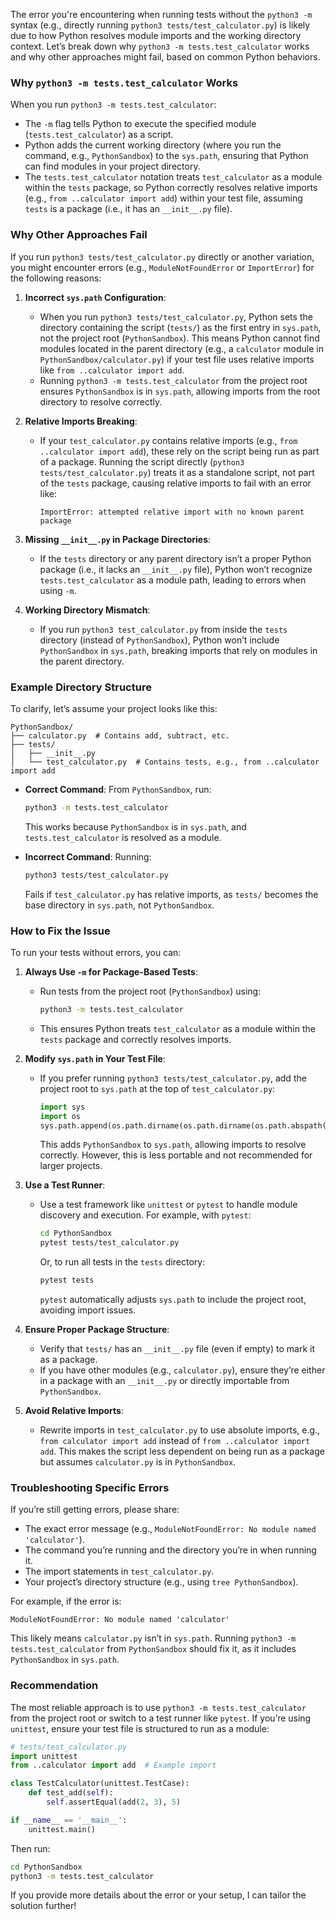 The error you're encountering when running tests without the `python3 -m` syntax (e.g., directly running `python3 tests/test_calculator.py`) is likely due to how Python resolves module imports and the working directory context. Let’s break down why `python3 -m tests.test_calculator` works and why other approaches might fail, based on common Python behaviors.

### Why `python3 -m tests.test_calculator` Works

When you run `python3 -m tests.test_calculator`:

- The `-m` flag tells Python to execute the specified module (`tests.test_calculator`) as a script.
- Python adds the current working directory (where you run the command, e.g., `PythonSandbox`) to the `sys.path`, ensuring that Python can find modules in your project directory.
- The `tests.test_calculator` notation treats `test_calculator` as a module within the `tests` package, so Python correctly resolves relative imports (e.g., `from ..calculator import add`) within your test file, assuming `tests` is a package (i.e., it has an `__init__.py` file).

### Why Other Approaches Fail

If you run `python3 tests/test_calculator.py` directly or another variation, you might encounter errors (e.g., `ModuleNotFoundError` or `ImportError`) for the following reasons:

1. **Incorrect `sys.path` Configuration**:

   - When you run `python3 tests/test_calculator.py`, Python sets the directory containing the script (`tests/`) as the first entry in `sys.path`, not the project root (`PythonSandbox`). This means Python cannot find modules located in the parent directory (e.g., a `calculator` module in `PythonSandbox/calculator.py`) if your test file uses relative imports like `from ..calculator import add`.
   - Running `python3 -m tests.test_calculator` from the project root ensures `PythonSandbox` is in `sys.path`, allowing imports from the root directory to resolve correctly.

2. **Relative Imports Breaking**:

   - If your `test_calculator.py` contains relative imports (e.g., `from ..calculator import add`), these rely on the script being run as part of a package. Running the script directly (`python3 tests/test_calculator.py`) treats it as a standalone script, not part of the `tests` package, causing relative imports to fail with an error like:
     ```
     ImportError: attempted relative import with no known parent package
     ```

3. **Missing `__init__.py` in Package Directories**:

   - If the `tests` directory or any parent directory isn’t a proper Python package (i.e., it lacks an `__init__.py` file), Python won’t recognize `tests.test_calculator` as a module path, leading to errors when using `-m`.

4. **Working Directory Mismatch**:
   - If you run `python3 test_calculator.py` from inside the `tests` directory (instead of `PythonSandbox`), Python won’t include `PythonSandbox` in `sys.path`, breaking imports that rely on modules in the parent directory.

### Example Directory Structure

To clarify, let’s assume your project looks like this:

```
PythonSandbox/
├── calculator.py  # Contains add, subtract, etc.
├── tests/
│   ├── __init__.py
│   └── test_calculator.py  # Contains tests, e.g., from ..calculator import add
```

- **Correct Command**: From `PythonSandbox`, run:

  ```bash
  python3 -m tests.test_calculator
  ```

  This works because `PythonSandbox` is in `sys.path`, and `tests.test_calculator` is resolved as a module.

- **Incorrect Command**: Running:
  ```bash
  python3 tests/test_calculator.py
  ```
  Fails if `test_calculator.py` has relative imports, as `tests/` becomes the base directory in `sys.path`, not `PythonSandbox`.

### How to Fix the Issue

To run your tests without errors, you can:

1. **Always Use `-m` for Package-Based Tests**:

   - Run tests from the project root (`PythonSandbox`) using:
     ```bash
     python3 -m tests.test_calculator
     ```
   - This ensures Python treats `test_calculator` as a module within the `tests` package and correctly resolves imports.

2. **Modify `sys.path` in Your Test File**:

   - If you prefer running `python3 tests/test_calculator.py`, add the project root to `sys.path` at the top of `test_calculator.py`:
     ```python
     import sys
     import os
     sys.path.append(os.path.dirname(os.path.dirname(os.path.abspath(__file__))))
     ```
     This adds `PythonSandbox` to `sys.path`, allowing imports to resolve correctly. However, this is less portable and not recommended for larger projects.

3. **Use a Test Runner**:

   - Use a test framework like `unittest` or `pytest` to handle module discovery and execution. For example, with `pytest`:
     ```bash
     cd PythonSandbox
     pytest tests/test_calculator.py
     ```
     Or, to run all tests in the `tests` directory:
     ```bash
     pytest tests
     ```
     `pytest` automatically adjusts `sys.path` to include the project root, avoiding import issues.

4. **Ensure Proper Package Structure**:

   - Verify that `tests/` has an `__init__.py` file (even if empty) to mark it as a package.
   - If you have other modules (e.g., `calculator.py`), ensure they’re either in a package with an `__init__.py` or directly importable from `PythonSandbox`.

5. **Avoid Relative Imports**:
   - Rewrite imports in `test_calculator.py` to use absolute imports, e.g., `from calculator import add` instead of `from ..calculator import add`. This makes the script less dependent on being run as a package but assumes `calculator.py` is in `PythonSandbox`.

### Troubleshooting Specific Errors

If you’re still getting errors, please share:

- The exact error message (e.g., `ModuleNotFoundError: No module named 'calculator'`).
- The command you’re running and the directory you’re in when running it.
- The import statements in `test_calculator.py`.
- Your project’s directory structure (e.g., using `tree PythonSandbox`).

For example, if the error is:

```
ModuleNotFoundError: No module named 'calculator'
```

This likely means `calculator.py` isn’t in `sys.path`. Running `python3 -m tests.test_calculator` from `PythonSandbox` should fix it, as it includes `PythonSandbox` in `sys.path`.

### Recommendation

The most reliable approach is to use `python3 -m tests.test_calculator` from the project root or switch to a test runner like `pytest`. If you’re using `unittest`, ensure your test file is structured to run as a module:

```python
# tests/test_calculator.py
import unittest
from ..calculator import add  # Example import

class TestCalculator(unittest.TestCase):
    def test_add(self):
        self.assertEqual(add(2, 3), 5)

if __name__ == '__main__':
    unittest.main()
```

Then run:

```bash
cd PythonSandbox
python3 -m tests.test_calculator
```

If you provide more details about the error or your setup, I can tailor the solution further!
